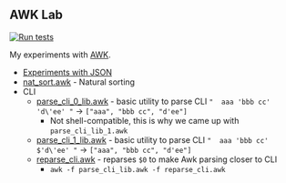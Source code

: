 ## AWK Lab

[![Run tests](https://github.com/xonixx/awk_lab/actions/workflows/run-tests.yml/badge.svg)](https://github.com/xonixx/awk_lab/actions/workflows/run-tests.yml)

My experiments with [AWK](https://maximullaris.com/awk_tech_notes.html).

- [Experiments with JSON](README_json.md)
- [nat_sort.awk](nat_sort.awk) - Natural sorting
- CLI
  - [parse_cli_0_lib.awk](parse_cli_0_lib.awk) - basic utility to parse CLI `"  aaa 'bbb cc'  'd\'ee' "` -> `["aaa", "bbb cc", "d'ee"]`
    - Not shell-compatible, this is why we came up with `parse_cli_lib_1.awk` 
  - [parse_cli_1_lib.awk](parse_cli_1_lib.awk) - basic utility to parse CLI `"  aaa 'bbb cc'  $'d\'ee' "` -> `["aaa", "bbb cc", "d'ee"]`
  - [reparse_cli.awk](reparse_cli.awk) - reparses `$0` to make Awk parsing closer to CLI
    - `awk -f parse_cli_lib.awk -f reparse_cli.awk`
